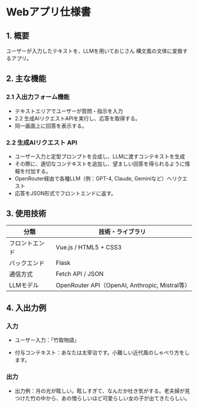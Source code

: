 # Webアプリ仕様書

## 1. 概要

ユーザーが入力したテキストを、LLMを用いておじさん
構文風の文体に変換するアプリ。

## 2. 主な機能

### 2.1 入出力フォーム機能
- テキストエリアでユーザーが質問・指示を入力
- 2.2 生成AIリクエストAPIを実行し、応答を取得する。
- 同一画面上に回答を表示する。

### 2.2 生成AIリクエスト API
- ユーザー入力と定型プロンプトを合成し、LLMに渡すコンテキストを生成
- その際に、適切なコンテキストを追加し、望ましい回答を得られるように情報を付加する。
- OpenRouter経由で各種LLM（例：GPT-4, Claude, Geminiなど）へリクエスト
- 応答をJSON形式でフロントエンドに返す。


## 3. 使用技術

| 分類         | 技術・ライブラリ |
|--------------|------------------|
| フロントエンド | Vue.js / HTML5 + CSS3 |
| バックエンド  | Flask |
| 通信方式     | Fetch API / JSON |
| LLMモデル    | OpenRouter API（OpenAI, Anthropic, Mistral等） |

## 4. 入出力例

### 入力
- ユーザー入力：「竹取物語」

- 付与コンテキスト：あなたは太宰治です。小難しい近代風のしゃべり方をします。

### 出力

- 出力例：月の光が眩しい。眩しすぎて、なんだか吐き気がする。老夫婦が見つけた竹の中から、あの憎らしいほど可愛らしい女の子が出てきたらしい。